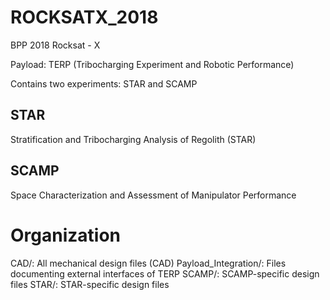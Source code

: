 # ROCKSATX_2018
BPP 2018 Rocksat - X

Payload: TERP (Tribocharging Experiment and Robotic Performance)

Contains two experiments: STAR and SCAMP

## STAR
Stratification and Tribocharging Analysis of Regolith (STAR)

## SCAMP
Space Characterization and Assessment of Manipulator Performance

# Organization
CAD/: All mechanical design files (CAD)
Payload_Integration/:  Files documenting external interfaces of TERP
SCAMP/: SCAMP-specific design files
STAR/: STAR-specific design files

